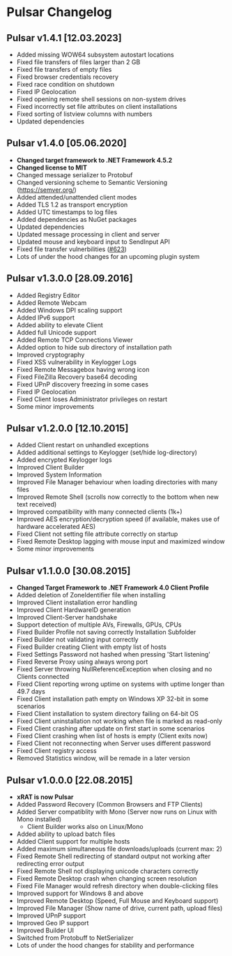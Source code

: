 # Pulsar Changelog

## Pulsar v1.4.1 [12.03.2023]
* Added missing WOW64 subsystem autostart locations
* Fixed file transfers of files larger than 2 GB
* Fixed file transfers of empty files
* Fixed browser credentials recovery
* Fixed race condition on shutdown
* Fixed IP Geolocation
* Fixed opening remote shell sessions on non-system drives
* Fixed incorrectly set file attributes on client installations
* Fixed sorting of listview columns with numbers
* Updated dependencies

## Pulsar v1.4.0 [05.06.2020]
* **Changed target framework to .NET Framework 4.5.2**
* **Changed license to MIT**
* Changed message serializer to Protobuf
* Changed versioning scheme to Semantic Versioning (https://semver.org/)
* Added attended/unattended client modes
* Added TLS 1.2 as transport encryption
* Added UTC timestamps to log files
* Added dependencies as NuGet packages
* Updated dependencies
* Updated message processing in client and server
* Updated mouse and keyboard input to SendInput API
* Fixed file transfer vulnerbilities ([#623](https://github.com/Pulsar/Pulsar/issues/623))
* Lots of under the hood changes for an upcoming plugin system

## Pulsar v1.3.0.0 [28.09.2016]
* Added Registry Editor
* Added Remote Webcam
* Added Windows DPI scaling support
* Added IPv6 support
* Added ability to elevate Client
* Added full Unicode support
* Added Remote TCP Connections Viewer
* Added option to hide sub directory of installation path
* Improved cryptography
* Fixed XSS vulnerability in Keylogger Logs
* Fixed Remote Messagebox having wrong icon
* Fixed FileZilla Recovery base64 decoding
* Fixed UPnP discovery freezing in some cases
* Fixed IP Geolocation
* Fixed Client loses Administrator privileges on restart
* Some minor improvements

## Pulsar v1.2.0.0 [12.10.2015]
* Added Client restart on unhandled exceptions
* Added additional settings to Keylogger (set/hide log-directory)
* Added encrypted Keylogger logs
* Improved Client Builder
* Improved System Information
* Improved File Manager behaviour when loading directories with many files
* Improved Remote Shell (scrolls now correctly to the bottom when new text received)
* Improved compatibility with many connected clients (1k+)
* Improved AES encryption/decryption speed (if available, makes use of hardware accelerated AES)
* Fixed Client not setting file attribute correctly on startup
* Fixed Remote Desktop lagging with mouse input and maximized window
* Some minor improvements

## Pulsar v1.1.0.0 [30.08.2015]
* **Changed Target Framework to .NET Framework 4.0 Client Profile**
* Added deletion of ZoneIdentifier file when installing
* Improved Client installation error handling
* Improved Client HardwareID generation
* Improved Client-Server handshake
* Support detection of multiple AVs, Firewalls, GPUs, CPUs
* Fixed Builder Profile not saving correctly Installation Subfolder
* Fixed Builder not validating input correctly
* Fixed Builder creating Client with empty list of hosts
* Fixed Settings Password not hashed when pressing 'Start listening'
* Fixed Reverse Proxy using always wrong port
* Fixed Server throwing NullReferenceException when closing and no Clients connected
* Fixed Client reporting wrong uptime on systems with uptime longer than 49.7 days
* Fixed Client installation path empty on Windows XP 32-bit in some scenarios
* Fixed Client installation to system directory failing on 64-bit OS
* Fixed Client uninstallation not working when file is marked as read-only
* Fixed Client crashing after update on first start in some scenarios
* Fixed Client crashing when list of hosts is empty (Client exits now)
* Fixed Client not reconnecting when Server uses different password
* Fixed Client registry access
* Removed Statistics window, will be remade in a later version

## Pulsar v1.0.0.0 [22.08.2015]
* **xRAT is now Pulsar**
* Added Password Recovery (Common Browsers and FTP Clients)
* Added Server compatiblity with Mono (Server now runs on Linux with Mono installed)
  * Client Builder works also on Linux/Mono
* Added ability to upload batch files
* Added Client support for multiple hosts
* Added maximum simultaneous file downloads/uploads (current max: 2)
* Fixed Remote Shell redirecting of standard output not working after redirecting error output
* Fixed Remote Shell not displaying unicode characters correctly
* Fixed Remote Desktop crash when changing screen resolution
* Fixed File Manager would refresh directory when double-clicking files
* Improved support for Windows 8 and above
* Improved Remote Desktop (Speed, Full Mouse and Keyboard support)
* Improved File Manager (Show name of drive, current path, upload files)
* Improved UPnP support
* Improved Geo IP support
* Improved Builder UI
* Switched from Protobuff to NetSerializer
* Lots of under the hood changes for stability and performance
